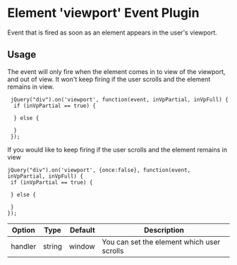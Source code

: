 # Element 'viewport' Event Plugin
Event that is fired as soon as an element appears in the user's viewport.

## Usage

The event will only fire when the element comes in to view of the viewport, and out of view. It won't keep firing if the user scrolls and the element remains in view.

```
 jQuery("div").on('viewport', function(event, inVpPartial, inVpFull) {
  if (inVpPartial == true) {

  } else {

  }
 });
```

If you would like to  keep firing if the user scrolls and the element remains in view

```
jQuery("div").on('viewport', {once:false}, function(event, inVpPartial, inVpFull) {
 if (inVpPartial == true) {

 } else {

 }
});
```

| Option        | Type          | Default  | Description                          |
| ------------- |:-------------:| --------:| -------------------------------------|
| handler     | string | window   | You can set the element which user scrolls |                                     |
